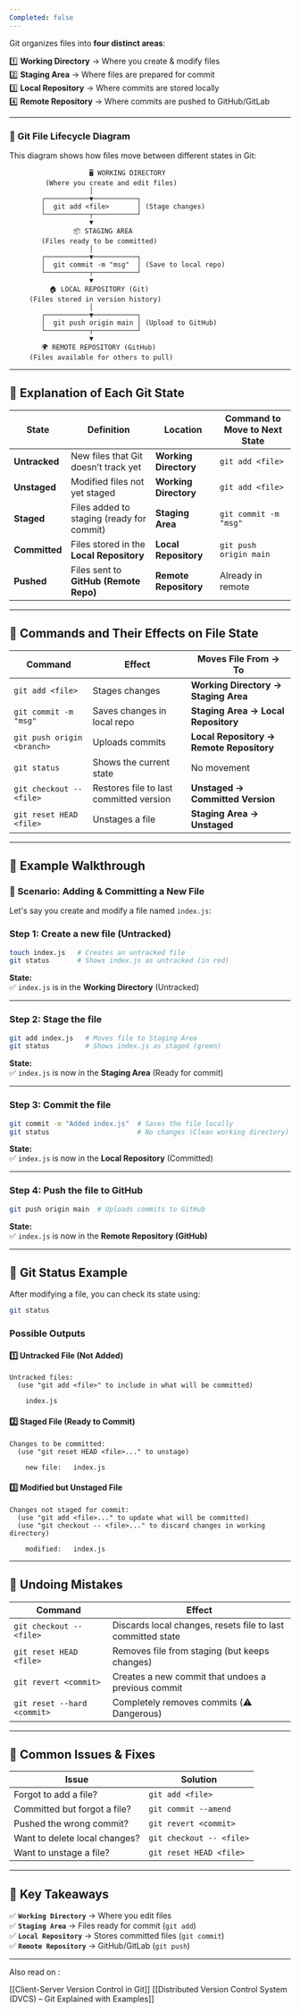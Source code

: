 ```yaml
---
Completed: false
---
```



Git organizes files into **four distinct areas**:

1️⃣ **Working Directory** → Where you create & modify files  
2️⃣ **Staging Area** → Where files are prepared for commit  
3️⃣ **Local Repository** → Where commits are stored locally  
4️⃣ **Remote Repository** → Where commits are pushed to GitHub/GitLab

---

### **📝 Git File Lifecycle Diagram**

This diagram shows how files move between different states in Git:

```
                    🖥️ WORKING DIRECTORY
         (Where you create and edit files)
                    │
        ┌───────────▼───────────┐
        │  git add <file>       │ (Stage changes)
        └───────────┬───────────┘
                    ▼
                📦 STAGING AREA
        (Files ready to be committed)
                    │
        ┌───────────▼───────────┐
        │  git commit -m "msg"  │ (Save to local repo)
        └───────────┬───────────┘
                    ▼
          🏠 LOCAL REPOSITORY (Git)
     (Files stored in version history)
                    │
        ┌───────────▼───────────┐
        │  git push origin main │ (Upload to GitHub)
        └───────────┬───────────┘
                    ▼
        🌍 REMOTE REPOSITORY (GitHub)
     (Files available for others to pull)
```

---

## **📌 Explanation of Each Git State**

|**State**|**Definition**|**Location**|**Command to Move to Next State**|
|---|---|---|---|
|**Untracked**|New files that Git doesn’t track yet|**Working Directory**|`git add <file>`|
|**Unstaged**|Modified files not yet staged|**Working Directory**|`git add <file>`|
|**Staged**|Files added to staging (ready for commit)|**Staging Area**|`git commit -m "msg"`|
|**Committed**|Files stored in the **Local Repository**|**Local Repository**|`git push origin main`|
|**Pushed**|Files sent to **GitHub (Remote Repo)**|**Remote Repository**|Already in remote|

---

## **📌 Commands and Their Effects on File State**

|**Command**|**Effect**|**Moves File From → To**|
|---|---|---|
|`git add <file>`|Stages changes|**Working Directory → Staging Area**|
|`git commit -m "msg"`|Saves changes in local repo|**Staging Area → Local Repository**|
|`git push origin <branch>`|Uploads commits|**Local Repository → Remote Repository**|
|`git status`|Shows the current state|No movement|
|`git checkout -- <file>`|Restores file to last committed version|**Unstaged → Committed Version**|
|`git reset HEAD <file>`|Unstages a file|**Staging Area → Unstaged**|

---

## **📌 Example Walkthrough**

### **🎯 Scenario: Adding & Committing a New File**

Let's say you create and modify a file named `index.js`:

### **Step 1: Create a new file** (Untracked)

```sh
touch index.js   # Creates an untracked file
git status       # Shows index.js as untracked (in red)
```

**State:**  
✅ `index.js` is in the **Working Directory** (Untracked)

---

### **Step 2: Stage the file**

```sh
git add index.js   # Moves file to Staging Area
git status         # Shows index.js as staged (green)
```

**State:**  
✅ `index.js` is now in the **Staging Area** (Ready for commit)

---

### **Step 3: Commit the file**

```sh
git commit -m "Added index.js"  # Saves the file locally
git status                      # No changes (Clean working directory)
```

**State:**  
✅ `index.js` is now in the **Local Repository** (Committed)

---

### **Step 4: Push the file to GitHub**

```sh
git push origin main  # Uploads commits to GitHub
```

**State:**  
✅ `index.js` is now in the **Remote Repository (GitHub)**

---

## **📌 Git Status Example**

After modifying a file, you can check its state using:

```sh
git status
```

### **Possible Outputs**

#### **1️⃣ Untracked File (Not Added)**

```
Untracked files:
  (use "git add <file>" to include in what will be committed)

    index.js
```

#### **2️⃣ Staged File (Ready to Commit)**

```
Changes to be committed:
  (use "git reset HEAD <file>..." to unstage)

    new file:   index.js
```

#### **3️⃣ Modified but Unstaged File**

```
Changes not staged for commit:
  (use "git add <file>..." to update what will be committed)
  (use "git checkout -- <file>..." to discard changes in working directory)

    modified:   index.js
```

---

## **📌 Undoing Mistakes**

|**Command**|**Effect**|
|---|---|
|`git checkout -- <file>`|Discards local changes, resets file to last committed state|
|`git reset HEAD <file>`|Removes file from staging (but keeps changes)|
|`git revert <commit>`|Creates a new commit that undoes a previous commit|
|`git reset --hard <commit>`|Completely removes commits (⚠️ Dangerous)|

---

## **📌 Common Issues & Fixes**

|**Issue**|**Solution**|
|---|---|
|Forgot to add a file?|`git add <file>`|
|Committed but forgot a file?|`git commit --amend`|
|Pushed the wrong commit?|`git revert <commit>`|
|Want to delete local changes?|`git checkout -- <file>`|
|Want to unstage a file?|`git reset HEAD <file>`|

---

## 🎯 **Key Takeaways**

✅ **`Working Directory`** → Where you edit files  
✅ **`Staging Area`** → Files ready for commit (`git add`)  
✅ **`Local Repository`** → Stores committed files (`git commit`)  
✅ **`Remote Repository`** → GitHub/GitLab (`git push`)

---
Also read on :

[[Client-Server Version Control in Git]]
[[Distributed Version Control System (DVCS) – Git Explained with Examples]]